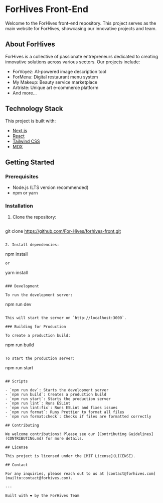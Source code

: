 # ForHives Front-End

Welcome to the ForHives front-end repository. This project serves as the main website for ForHives, showcasing our innovative projects and team.

## About ForHives

ForHives is a collective of passionate entrepreneurs dedicated to creating innovative solutions across various sectors. Our projects include:

- ForVoyez: AI-powered image description tool
- ForMenu: Digital restaurant menu system
- My Makeup: Beauty service marketplace
- Artriste: Unique art e-commerce platform
- And more...

## Technology Stack

This project is built with:

- [Next.js](https://nextjs.org/)
- [React](https://reactjs.org/)
- [Tailwind CSS](https://tailwindcss.com/)
- [MDX](https://mdxjs.com/)

## Getting Started

### Prerequisites

- Node.js (LTS version recommended)
- npm or yarn

### Installation

1. Clone the repository:
   ```
git clone https://github.com/For-Hives/forhives-front.git
   ```

2. Install dependencies:
   ```
npm install
   ```
   or
   ```
yarn install
   ```

### Development

To run the development server:

```
npm run dev
```

This will start the server on `http://localhost:3000`.

### Building for Production

To create a production build:

```
npm run build
```

To start the production server:

```
npm run start
```

## Scripts

- `npm run dev`: Starts the development server
- `npm run build`: Creates a production build
- `npm run start`: Starts the production server
- `npm run lint`: Runs ESLint
- `npm run lint:fix`: Runs ESLint and fixes issues
- `npm run format`: Runs Prettier to format all files
- `npm run format:check`: Checks if files are formatted correctly

## Contributing

We welcome contributions! Please see our [Contributing Guidelines](CONTRIBUTING.md) for more details.

## License

This project is licensed under the [MIT License](LICENSE).

## Contact

For any inquiries, please reach out to us at [contact@forhives.com](mailto:contact@forhives.com).

---

Built with ❤️ by the ForHives Team